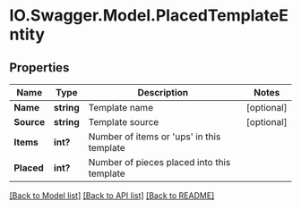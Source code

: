 # IO.Swagger.Model.PlacedTemplateEntity
## Properties

Name | Type | Description | Notes
------------ | ------------- | ------------- | -------------
**Name** | **string** | Template name | [optional] 
**Source** | **string** | Template source | [optional] 
**Items** | **int?** | Number of items or &#x27;ups&#x27; in this template | 
**Placed** | **int?** | Number of pieces placed into this template | 

[[Back to Model list]](../README.md#documentation-for-models) [[Back to API list]](../README.md#documentation-for-api-endpoints) [[Back to README]](../README.md)

